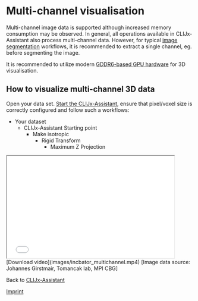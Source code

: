 # Multi-channel visualisation
Multi-channel image data is supported although increased memory consumption may be observed. 
In general, all operations available in CLIJx-Assistant also process multi-channel data. 
However, for typical [image segmentation](https://clij.github.io/assistant/segmentation_nuclei) workflows, it is recommended to extract a single channel, eg. before segmenting the image.

It is recommended to utilize modern [GDDR6-based GPU hardware](https://clij.github.io/assistant/installation#hardware) for 3D visualisation.

## How to visualize multi-channel 3D data
Open your data set. [Start the CLIJx-Assistant](https://clij.github.io/assistant/getting_started), ensure that pixel/voxel size is correctly configured and follow such a workflows:

* Your dataset
  * CLIJx-Assistant Starting point
    * Make isotropic
      * Rigid Transform
        * Maximum Z Projection
      
<iframe src="images/incbator_multichannel.mp4" width="450" height="275"></iframe>
[Download video](images/incbator_multichannel.mp4) [Image data source: Johannes Girstmair, Tomancak lab, MPI CBG]


Back to [CLIJx-Assistant](https://clij.github.io/assistant)

[Imprint](https://clij.github.io/imprint)
